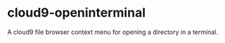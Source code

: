 cloud9-openinterminal
=====================

A cloud9 file browser context menu for opening a directory in a terminal.
